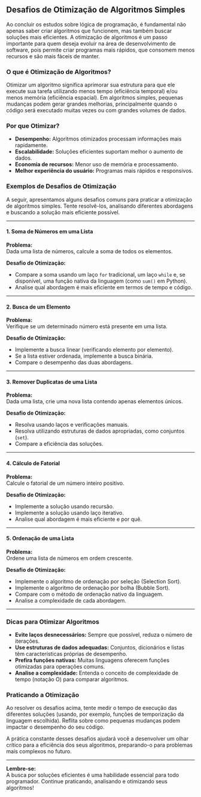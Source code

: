
## Desafios de Otimização de Algoritmos Simples

Ao concluir os estudos sobre lógica de programação, é fundamental não apenas saber criar algoritmos que funcionem, mas também buscar soluções mais eficientes. A otimização de algoritmos é um passo importante para quem deseja evoluir na área de desenvolvimento de software, pois permite criar programas mais rápidos, que consomem menos recursos e são mais fáceis de manter.

### O que é Otimização de Algoritmos?

Otimizar um algoritmo significa aprimorar sua estrutura para que ele execute sua tarefa utilizando menos tempo (eficiência temporal) e/ou menos memória (eficiência espacial). Em algoritmos simples, pequenas mudanças podem gerar grandes melhorias, principalmente quando o código será executado muitas vezes ou com grandes volumes de dados.

### Por que Otimizar?

- **Desempenho:** Algoritmos otimizados processam informações mais rapidamente.
- **Escalabilidade:** Soluções eficientes suportam melhor o aumento de dados.
- **Economia de recursos:** Menor uso de memória e processamento.
- **Melhor experiência do usuário:** Programas mais rápidos e responsivos.

### Exemplos de Desafios de Otimização

A seguir, apresentamos alguns desafios comuns para praticar a otimização de algoritmos simples. Tente resolvê-los, analisando diferentes abordagens e buscando a solução mais eficiente possível.

---

#### 1. **Soma de Números em uma Lista**

**Problema:**  
Dada uma lista de números, calcule a soma de todos os elementos.

**Desafio de Otimização:**  
- Compare a soma usando um laço `for` tradicional, um laço `while` e, se disponível, uma função nativa da linguagem (como `sum()` em Python).
- Analise qual abordagem é mais eficiente em termos de tempo e código.

---

#### 2. **Busca de um Elemento**

**Problema:**  
Verifique se um determinado número está presente em uma lista.

**Desafio de Otimização:**  
- Implemente a busca linear (verificando elemento por elemento).
- Se a lista estiver ordenada, implemente a busca binária.
- Compare o desempenho das duas abordagens.

---

#### 3. **Remover Duplicatas de uma Lista**

**Problema:**  
Dada uma lista, crie uma nova lista contendo apenas elementos únicos.

**Desafio de Otimização:**  
- Resolva usando laços e verificações manuais.
- Resolva utilizando estruturas de dados apropriadas, como conjuntos (`set`).
- Compare a eficiência das soluções.

---

#### 4. **Cálculo de Fatorial**

**Problema:**  
Calcule o fatorial de um número inteiro positivo.

**Desafio de Otimização:**  
- Implemente a solução usando recursão.
- Implemente a solução usando laço iterativo.
- Analise qual abordagem é mais eficiente e por quê.

---

#### 5. **Ordenação de uma Lista**

**Problema:**  
Ordene uma lista de números em ordem crescente.

**Desafio de Otimização:**  
- Implemente o algoritmo de ordenação por seleção (Selection Sort).
- Implemente o algoritmo de ordenação por bolha (Bubble Sort).
- Compare com o método de ordenação nativo da linguagem.
- Analise a complexidade de cada abordagem.

---

### Dicas para Otimizar Algoritmos

- **Evite laços desnecessários:** Sempre que possível, reduza o número de iterações.
- **Use estruturas de dados adequadas:** Conjuntos, dicionários e listas têm características próprias de desempenho.
- **Prefira funções nativas:** Muitas linguagens oferecem funções otimizadas para operações comuns.
- **Analise a complexidade:** Entenda o conceito de complexidade de tempo (notação O) para comparar algoritmos.

### Praticando a Otimização

Ao resolver os desafios acima, tente medir o tempo de execução das diferentes soluções (usando, por exemplo, funções de temporização da linguagem escolhida). Reflita sobre como pequenas mudanças podem impactar o desempenho do seu código.

A prática constante desses desafios ajudará você a desenvolver um olhar crítico para a eficiência dos seus algoritmos, preparando-o para problemas mais complexos no futuro.

---

**Lembre-se:**  
A busca por soluções eficientes é uma habilidade essencial para todo programador. Continue praticando, analisando e otimizando seus algoritmos!

```
